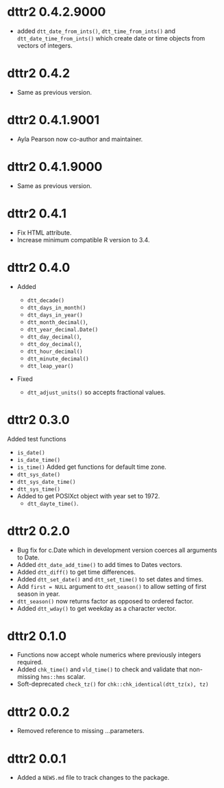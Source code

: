 <!-- NEWS.md is maintained by https://cynkra.github.io/fledge, do not edit -->

# dttr2 0.4.2.9000

- added `dtt_date_from_ints()`, `dtt_time_from_ints()` and `dtt_date_time_from_ints()` which create date or time objects from vectors of integers. 

# dttr2 0.4.2

- Same as previous version.

# dttr2 0.4.1.9001

- Ayla Pearson now co-author and maintainer.


# dttr2 0.4.1.9000

- Same as previous version.


# dttr2 0.4.1

- Fix HTML attribute.
- Increase minimum compatible R version to 3.4.

# dttr2 0.4.0

- Added 
  - `dtt_decade()`
  - `dtt_days_in_month()`
  - `dtt_days_in_year()`
  - `dtt_month_decimal()`, 
  - `dtt_year_decimal.Date()`
  - `dtt_day_decimal()`, 
  - `dtt_doy_decimal()`, 
  - `dtt_hour_decimal()`
  - `dtt_minute_decimal()`
  - `dtt_leap_year()`

- Fixed 
  - `dtt_adjust_units()` so accepts fractional values.

# dttr2 0.3.0

Added test functions
  - `is_date()`
  - `is_date_time()`
  - `is_time()`
Added get functions for default time zone.
  - `dtt_sys_date()`
  - `dtt_sys_date_time()`
  - `dtt_sys_time()`
- Added to get POSIXct object with year set to 1972.
  - `dtt_dayte_time()`.

# dttr2 0.2.0

- Bug fix for c.Date which in development version coerces all arguments to Date.
- Added `dtt_date_add_time()` to add times to Dates vectors.
- Added `dtt_diff()` to get time differences.
- Added `dtt_set_date()` and `dtt_set_time()` to set dates and times.
- Add `first = NULL` argument to `dtt_season()` to allow setting of first season in year.
- `dtt_season()` now returns factor as opposed to ordered factor.
- Added `dtt_wday()` to get weekday as a character vector.

# dttr2 0.1.0

- Functions now accept whole numerics where previously integers required.
- Added `chk_time()` and `vld_time()` to check and validate that non-missing `hms::hms` scalar.
- Soft-deprecated `check_tz()` for `chk::chk_identical(dtt_tz(x), tz)`

# dttr2 0.0.2

- Removed reference to missing ...parameters.

# dttr2 0.0.1

- Added a `NEWS.md` file to track changes to the package.
